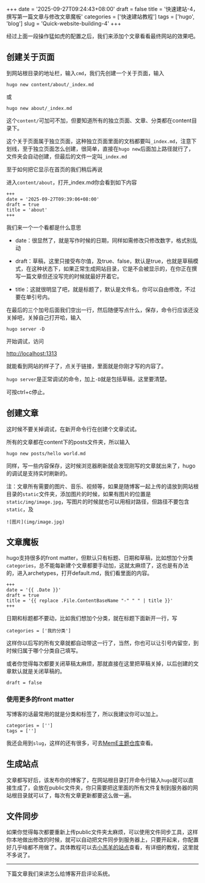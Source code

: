 +++
date = '2025-09-27T09:24:43+08:00'
draft = false
title = '快速建站-4，撰写第一篇文章与修改文章魔板'
categories = ['快速建站教程']
tags = ['hugo', 'blog']
slug = 'Quick-website-building-4'
+++

经过上面一段操作猛如虎的配置之后，我们来添加个文章看看最终网站的效果吧。

## 创建关于页面

到网站根目录的地址栏，输入`cmd`，我们先创建一个关于页面，输入

```
hugo new content/about/_index.md
```

或

```
hugo new about/_index.md
```

这个`content/`可加可不加，但要知道所有的独立页面、文章、分类都在content目录下。

这个关于页面属于独立页面，这种独立页面里面的文档都要叫`_index.md`，注意下划线，至于独立页面怎么创建，很简单，直接在`hugo new`后面加上路径就行了，文件夹会自动创建，但最后的文件一定叫`_index.md`

至于如何把它显示在首页的我们稍后再说

进入`content/about`，打开_index.md你会看到如下内容

```
+++
date = '2025-09-27T09:39:06+08:00'
draft = true
title = 'about'
+++
```

我们来一个一个看都是什么意思

- date：很显然了，就是写作时候的日期，同样如需修改只修改数字，格式别乱动

- draft：草稿，这里只接受布尔值，及true、false，默认是true，也就是草稿模式，在这种状态下，如果正常生成网站目录，它是不会被显示的，在你正在撰写一篇文章但还没写完的时候就最好开着它。

- title：这就很明显了吧，就是标题了，默认是文件名，你可以自由修改，不过要在单引号内。

在最后的三个加号后面我们空出一行，然后随便写点什么，保存，命令行应该还没关掉吧，关掉自己打开哈，输入

```
hugo server -D
```

开始调试，访问

<http://localhost:1313>

就能看到网站的样子了，点关于链接，里面就是你刚才写的内容了。

`hugo server`是正常调试的命令，加上`-D`就是包括草稿，这里要清楚。

可按ctrl+c停止。

## 创建文章

这时候不要关掉调试，在新开命令行在创建个文章试试。

所有的文章都在content下的posts文件夹，所以输入

```
hugo new posts/hello world.md
```

同样，写一些内容保存，这时候浏览器刷新就会发现刚写的文章就出来了，hugo的调试是支持实时刷新的。

注：文章所有需要的图片、音乐、视频等，如果是随博客一起上传的请放到网站根目录的`static`文件夹，添加图片的时候，如果有图片的位置是`static/img/image.jpg`，写图片的时候就也可以用相对路径，但路径不要包含`static`，及

```
![图片](img/image.jpg)
```

## 文章魔板

hugo支持很多的front matter，但默认只有标题、日期和草稿，比如想加个分类`categories`，总不能每新建个文章都要手动加，这就太麻烦了，这也是有办法的，进入archetypes，打开default.md，我们看里面的内容。

```
+++
date = '{{ .Date }}'
draft = true
title = '{{ replace .File.ContentBaseName "-" " " | title }}'
+++
```

日期和标题都不要动，比如我们想加个分类，就在标题下面新开一行，写

```
categories = ['我的分类']
```

这样你以后写的所有文章就都自动带这一行了，当然，你也可以让引号内留空，到时候归属于哪个分类自己填写。

或者你觉得每次都要关闭草稿太麻烦，那就直接在这里把草稿关掉，以后创建的文章默认就是关闭草稿的。

```
draft = false
```

### 使用更多的front matter

写博客的话最常用的就是分类和标签了，所以我建议你可以加上。

```
categories = ['']
tags = ['']
```

我还会用到`slug`，这样的还有很多，可去[MemE主题仓库]查看。

## 生成站点

文章都写好后，该发布你的博客了，在网站根目录打开命令行输入`hugo`就可以直接生成了，会放在public文件夹，你只需要把这里面的所有文件复制到服务器的网站根目录就可以了，每次有文章更新都要这么做一遍。

## 文件同步

如果你觉得每次都要重新上传public文件夹太麻烦，可以使用文件同步工具，这样你本地做出修改的时候，就可以自动把文件同步到服务器上，只要开起来，你配置好几乎啥都不用做了。具体教程可以去[小羔羊的站点]查看，有详细的教程，这里就不多说了。

---

下篇文章我们来讲怎么给博客开启评论系统。

[MemE主题仓库]: https://github.com/reuixiy/hugo-theme-meme
[小羔羊的站点]: https://lambgui.com/txt/%E5%90%8C%E6%AD%A5%E5%B7%A5%E5%85%B7/%E8%B3%87%E6%96%99%E5%90%8C%E6%AD%A5%E5%B7%A5%E5%85%B7-1-%E4%B8%8B%E8%BC%89syncthing%E4%BB%A5%E5%8F%8A%E5%9C%A8windows%E4%B8%8A%E5%90%8C%E6%AD%A5%E6%AA%94%E6%A1%88%E5%92%8C%E8%B3%87%E6%96%99%E5%A4%BE/
